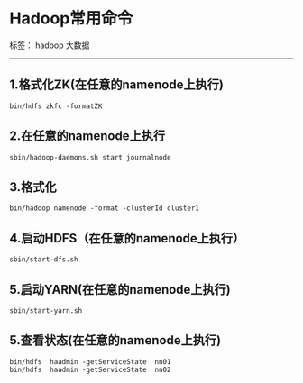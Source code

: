 # Hadoop常用命令

标签： hadoop 大数据

---

## 1.格式化ZK(在任意的namenode上执行)
```
bin/hdfs zkfc -formatZK
```

## 2.在任意的namenode上执行

``` shell
sbin/hadoop-daemons.sh start journalnode
```

## 3.格式化
```
bin/hadoop namenode -format -clusterId cluster1
```


## 4.启动HDFS（在任意的namenode上执行）
```
sbin/start-dfs.sh
```
## 5.启动YARN(在任意的namenode上执行)
```
sbin/start-yarn.sh
```
## 5.查看状态(在任意的namenode上执行)

```
bin/hdfs  haadmin -getServiceState  nn01
bin/hdfs  haadmin -getServiceState  nn02
```
```